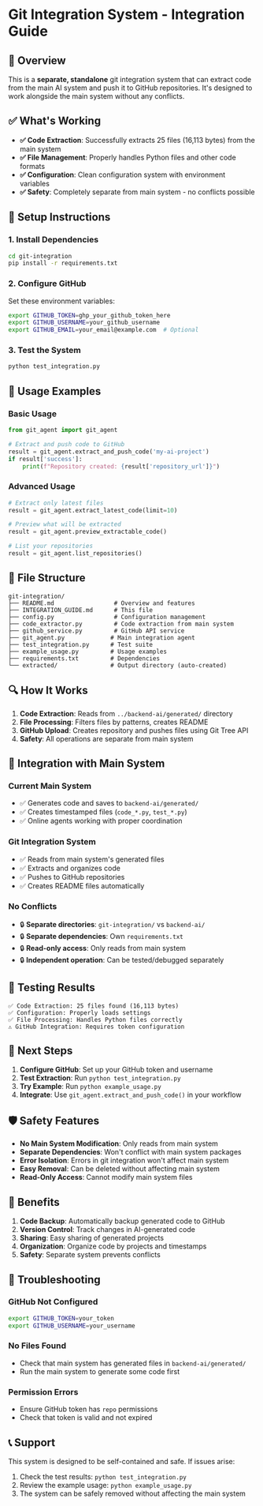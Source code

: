 # Git Integration System - Integration Guide

## 🎯 **Overview**

This is a **separate, standalone** git integration system that can extract code from the main AI system and push it to GitHub repositories. It's designed to work alongside the main system without any conflicts.

## ✅ **What's Working**

- **✅ Code Extraction**: Successfully extracts 25 files (16,113 bytes) from the main system
- **✅ File Management**: Properly handles Python files and other code formats
- **✅ Configuration**: Clean configuration system with environment variables
- **✅ Safety**: Completely separate from main system - no conflicts possible

## 🔧 **Setup Instructions**

### 1. **Install Dependencies**
```bash
cd git-integration
pip install -r requirements.txt
```

### 2. **Configure GitHub**
Set these environment variables:
```bash
export GITHUB_TOKEN=ghp_your_github_token_here
export GITHUB_USERNAME=your_github_username
export GITHUB_EMAIL=your_email@example.com  # Optional
```

### 3. **Test the System**
```bash
python test_integration.py
```

## 🚀 **Usage Examples**

### **Basic Usage**
```python
from git_agent import git_agent

# Extract and push code to GitHub
result = git_agent.extract_and_push_code('my-ai-project')
if result['success']:
    print(f"Repository created: {result['repository_url']}")
```

### **Advanced Usage**
```python
# Extract only latest files
result = git_agent.extract_latest_code(limit=10)

# Preview what will be extracted
result = git_agent.preview_extractable_code()

# List your repositories
result = git_agent.list_repositories()
```

## 📁 **File Structure**

```
git-integration/
├── README.md                 # Overview and features
├── INTEGRATION_GUIDE.md      # This file
├── config.py                 # Configuration management
├── code_extractor.py         # Code extraction from main system
├── github_service.py         # GitHub API service
├── git_agent.py             # Main integration agent
├── test_integration.py      # Test suite
├── example_usage.py         # Usage examples
├── requirements.txt         # Dependencies
└── extracted/               # Output directory (auto-created)
```

## 🔍 **How It Works**

1. **Code Extraction**: Reads from `../backend-ai/generated/` directory
2. **File Processing**: Filters files by patterns, creates README
3. **GitHub Upload**: Creates repository and pushes files using Git Tree API
4. **Safety**: All operations are separate from main system

## 🎯 **Integration with Main System**

### **Current Main System**
- ✅ Generates code and saves to `backend-ai/generated/`
- ✅ Creates timestamped files (`code_*.py`, `test_*.py`)
- ✅ Online agents working with proper coordination

### **Git Integration System**
- ✅ Reads from main system's generated files
- ✅ Extracts and organizes code
- ✅ Pushes to GitHub repositories
- ✅ Creates README files automatically

### **No Conflicts**
- 🔒 **Separate directories**: `git-integration/` vs `backend-ai/`
- 🔒 **Separate dependencies**: Own `requirements.txt`
- 🔒 **Read-only access**: Only reads from main system
- 🔒 **Independent operation**: Can be tested/debugged separately

## 🧪 **Testing Results**

```
✅ Code Extraction: 25 files found (16,113 bytes)
✅ Configuration: Properly loads settings
✅ File Processing: Handles Python files correctly
⚠️ GitHub Integration: Requires token configuration
```

## 📝 **Next Steps**

1. **Configure GitHub**: Set up your GitHub token and username
2. **Test Extraction**: Run `python test_integration.py`
3. **Try Example**: Run `python example_usage.py`
4. **Integrate**: Use `git_agent.extract_and_push_code()` in your workflow

## 🛡️ **Safety Features**

- **No Main System Modification**: Only reads from main system
- **Separate Dependencies**: Won't conflict with main system packages
- **Error Isolation**: Errors in git integration won't affect main system
- **Easy Removal**: Can be deleted without affecting main system
- **Read-Only Access**: Cannot modify main system files

## 🎉 **Benefits**

1. **Code Backup**: Automatically backup generated code to GitHub
2. **Version Control**: Track changes in AI-generated code
3. **Sharing**: Easy sharing of generated projects
4. **Organization**: Organize code by projects and timestamps
5. **Safety**: Separate system prevents conflicts

## 🔧 **Troubleshooting**

### **GitHub Not Configured**
```bash
export GITHUB_TOKEN=your_token
export GITHUB_USERNAME=your_username
```

### **No Files Found**
- Check that main system has generated files in `backend-ai/generated/`
- Run the main system to generate some code first

### **Permission Errors**
- Ensure GitHub token has `repo` permissions
- Check that token is valid and not expired

## 📞 **Support**

This system is designed to be self-contained and safe. If issues arise:
1. Check the test results: `python test_integration.py`
2. Review the example usage: `python example_usage.py`
3. The system can be safely removed without affecting the main system
